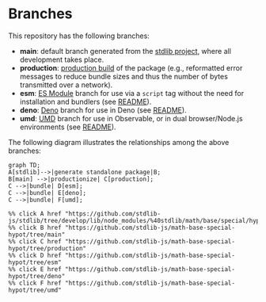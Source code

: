 <!--

@license Apache-2.0

Copyright (c) 2022 The Stdlib Authors.

Licensed under the Apache License, Version 2.0 (the "License");
you may not use this file except in compliance with the License.
You may obtain a copy of the License at

    http://www.apache.org/licenses/LICENSE-2.0

Unless required by applicable law or agreed to in writing, software
distributed under the License is distributed on an "AS IS" BASIS,
WITHOUT WARRANTIES OR CONDITIONS OF ANY KIND, either express or implied.
See the License for the specific language governing permissions and
limitations under the License.

-->

# Branches

This repository has the following branches:

-   **main**: default branch generated from the [stdlib project][stdlib-url], where all development takes place.
-   **production**: [production build][production-url] of the package (e.g., reformatted error messages to reduce bundle sizes and thus the number of bytes transmitted over a network).
-   **esm**: [ES Module][esm-url] branch for use via a `script` tag without the need for installation and bundlers (see [README][esm-readme]).
-   **deno**: [Deno][deno-url] branch for use in Deno (see [README][deno-readme]).
-   **umd**: [UMD][umd-url] branch for use in Observable, or in dual browser/Node.js environments (see [README][umd-readme]).

The following diagram illustrates the relationships among the above branches:

```mermaid
graph TD;
A[stdlib]-->|generate standalone package|B;
B[main] -->|productionize| C[production];
C -->|bundle| D[esm];
C -->|bundle| E[deno];
C -->|bundle| F[umd];

%% click A href "https://github.com/stdlib-js/stdlib/tree/develop/lib/node_modules/%40stdlib/math/base/special/hypot"
%% click B href "https://github.com/stdlib-js/math-base-special-hypot/tree/main"
%% click C href "https://github.com/stdlib-js/math-base-special-hypot/tree/production"
%% click D href "https://github.com/stdlib-js/math-base-special-hypot/tree/esm"
%% click E href "https://github.com/stdlib-js/math-base-special-hypot/tree/deno"
%% click F href "https://github.com/stdlib-js/math-base-special-hypot/tree/umd"
```

[stdlib-url]: https://github.com/stdlib-js/stdlib/tree/develop/lib/node_modules/%40stdlib/math/base/special/hypot
[production-url]: https://github.com/stdlib-js/math-base-special-hypot/tree/production
[deno-url]: https://github.com/stdlib-js/math-base-special-hypot/tree/deno
[deno-readme]: https://github.com/stdlib-js/math-base-special-hypot/blob/deno/README.md
[umd-url]: https://github.com/stdlib-js/math-base-special-hypot/tree/umd
[umd-readme]: https://github.com/stdlib-js/math-base-special-hypot/blob/umd/README.md
[esm-url]: https://github.com/stdlib-js/math-base-special-hypot/tree/esm
[esm-readme]: https://github.com/stdlib-js/math-base-special-hypot/blob/esm/README.md